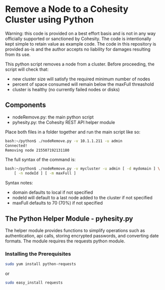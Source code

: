 # Remove a Node to a Cohesity Cluster using Python

Warning: this code is provided on a best effort basis and is not in any way officially supported or sanctioned by Cohesity. The code is intentionally kept simple to retain value as example code. The code in this repository is provided as-is and the author accepts no liability for damages resulting from its use.

This python script removes a node from a cluster. Before proceeding, the script will check that:

* new cluster size will satisfy the required minimum number of nodes
* percent of space consumed will remain below the maxFull threashold
* cluster is healthy (no currently failed nodes or disks)

## Components

* nodeRemove.py: the main python script
* pyhesity.py: the Cohesity REST API helper module

Place both files in a folder together and run the main script like so:

```bash
bash:~/python$ ./nodeRemove.py -v 10.1.1.211 -u admin
Connected!
Removing node 215507192131180
```

The full syntax of the command is:
```bash
bash:~/python$ ./nodeRemove.py -v mycluster -u admin [ -d mydomain ] \
    [ -n nodeId ] [ -m maxFull ]
```

Syntax notes:

* domain defaults to local if not specified
* nodeId will default to a last node added to the cluster if not specified
* maxFull defaults to 70 (70%) if not specified

## The Python Helper Module - pyhesity.py
The helper module provides functions to simplify operations such as authentication, api calls, storing encrypted passwords, and converting date formats. The module requires the requests python module.

### Installing the Prerequisites
```bash
sudo yum install python-requests
```
or

```bash
sudo easy_install requests
```

